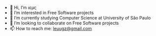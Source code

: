 - 👋 Hi, I’m ιεμς 
- 👀 I’m interested in Free Software projects
- 🌱 I’m currently studying Computer Science at University of São Paulo
- 💞️ I’m looking to collaborate on Free Software projects
- 📫 How to reach me: leuugz@gmail.com

<!---
Leuug/Leuug is a ✨ special ✨ repository because its `README.md` (this file) appears on your GitHub profile.
You can click the Preview link to take a look at your changes.
--->
